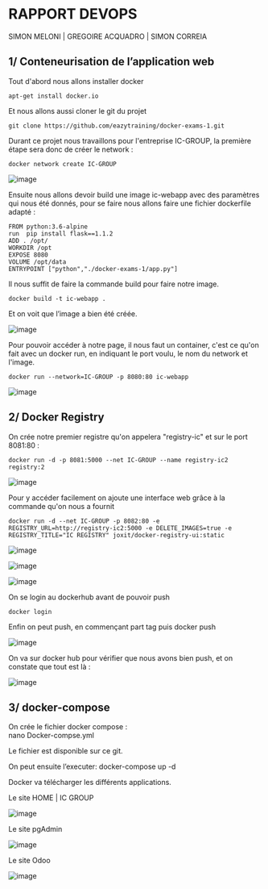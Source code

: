 #   RAPPORT DEVOPS

SIMON MELONI | GREGOIRE ACQUADRO | SIMON CORREIA

## 1/ Conteneurisation de l’application web 

Tout d'abord nous allons installer docker
```
apt-get install docker.io
```
Et nous allons aussi cloner le git du projet
```
git clone https://github.com/eazytraining/docker-exams-1.git
```
Durant ce projet nous travaillons pour l'entreprise IC-GROUP, la première étape sera donc de créer le network :
```
docker network create IC-GROUP
```
![image](https://user-images.githubusercontent.com/74649986/201877594-128e9c73-bc0b-41ac-ac1a-be20f64412d7.png)

Ensuite nous allons devoir build une image ic-webapp avec des paramètres qui nous été donnés, pour se faire nous allons faire une fichier dockerfile adapté :


```
FROM python:3.6-alpine 
run  pip install flask==1.1.2
ADD . /opt/ 
WORKDIR /opt 
EXPOSE 8080 
VOLUME /opt/data 
ENTRYPOINT ["python","./docker-exams-1/app.py"]  
```

Il nous suffit de faire la commande build pour faire notre image.
```
docker build -t ic-webapp .
```
Et on voit que l’image a bien été créée.

![image](https://user-images.githubusercontent.com/74649986/201877761-88a0b020-e71c-4212-882d-a4f5cb778a48.png)


Pour pouvoir accéder à notre page, il nous faut un container, c'est ce qu'on fait avec un docker run, en indiquant le port voulu, le nom du network et l'image.
```
docker run --network=IC-GROUP -p 8080:80 ic-webapp
```
![image](https://user-images.githubusercontent.com/74649986/201880058-697b6e51-60c7-4fda-8062-9f9c1eb51aac.png)



## 2/ Docker Registry
On crée notre premier registre qu'on appelera "registry-ic" et sur le port 8081:80 : 	 	 		
```
docker run -d -p 8081:5000 --net IC-GROUP --name registry-ic2 registry:2
```
![image](https://user-images.githubusercontent.com/74649986/201880378-1a0101d6-62c1-49be-a05e-fbf037749403.png)

Pour y accéder facilement on ajoute une interface web grâce à la commande qu'on nous a fournit
```
docker run -d --net IC-GROUP -p 8082:80 -e REGISTRY_URL=http://registry-ic2:5000 -e DELETE_IMAGES=true -e REGISTRY_TITLE="IC REGISTRY" joxit/docker-registry-ui:static
```
![image](https://user-images.githubusercontent.com/74649986/201880636-9929c639-3542-4138-9a68-51b3c5d2ae3c.png)

![image](https://user-images.githubusercontent.com/74649986/201880768-718fa34b-25e3-458c-a343-fadbb7bfc746.png)

![image](https://user-images.githubusercontent.com/74649986/201880843-a763f1be-e3dc-4d54-9d51-97c43dd503fe.png)

On se login au dockerhub avant de pouvoir push
```
docker login
```

Enfin on peut push, en commençant part tag puis docker push

![image](https://user-images.githubusercontent.com/74649986/201880927-cf2a2717-07c8-4dda-a5e3-28a606305e00.png)

On va sur docker hub pour vérifier que nous avons bien push, et on constate que tout est là :

![image](https://user-images.githubusercontent.com/74649986/201881024-7b87e056-4580-4ec9-9ee3-6701ef8abc57.png)

## 3/ docker-compose

On crée le fichier docker compose : \
nano Docker-compse.yml

Le fichier est disponible sur ce git.

On peut ensuite l’executer:
docker-compose up -d

Docker va télécharger les différents applications.

Le site HOME | IC GROUP 

![image](https://user-images.githubusercontent.com/73235291/201909697-93aa1305-9712-4797-a6b6-448f7d2878e2.png)

Le site pgAdmin

![image](https://user-images.githubusercontent.com/73235291/201910091-43935b52-5bc1-42c4-b6e1-5afa6c1d1a1a.png)

Le site Odoo

![image](https://user-images.githubusercontent.com/73235291/201910522-c2acf757-155b-42a4-8832-331aed17837e.png)




